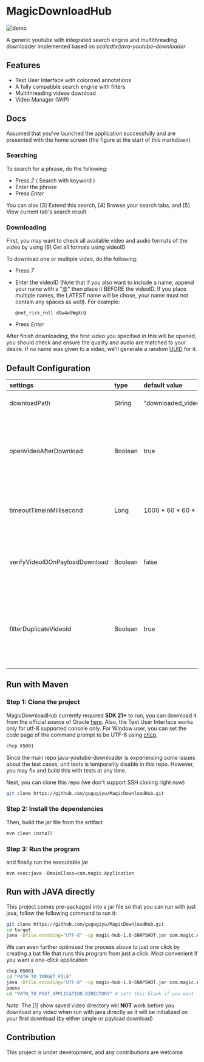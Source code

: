 # MagicDownloadHub

![demo](https://github.com/gugugiyu/MagicDownloadHub/assets/106458387/cb11be59-7a85-4a0d-8149-b065af322089)

A generic youtube with integrated search engine and multithreading downloader implemented based on *sealedtx/java-youtube-downloader*

## Features

- Text User Interface with colorized annotations
- A fully compatible search engine with filters
- Multithreading videos download
- Video Manager (WIP)

## Docs

Assumed that you've launched the application successfully and are presented with the home screen (the figure at the start of this markdown)

### Searching

To search for a phrase, do the following:

- Press *2* ( Search with keyword )
- Enter the phrase
- Press *Enter*

You can also [3] Extend this search, [4] Browse your search tabs, and [5] View current tab's search result

### Downloading

First, you may want to check all available video and audio formats of the video by using [6] Get all formats using videoID

To download one or multiple video, do the following:

- Press *7*

- Enter the videoID (Note that if you also want to include a name, append your name with a "@" then place it BEFORE the videoID. If you place multiple names, the LATEST name will be chose, your name must not contain any spaces as well). For example:

  ``@not_rick_roll dQw4w9WgXcQ``

- Press *Enter*

After finish downloading, the first video you specified in this will be opened, you should check and ensure the quality and audio are matched to your desire. If no name was given to a video, we'll generate a random [UUID](https://en.wikipedia.org/wiki/Universally_unique_identifier) for it.

## Default Configuration
| settings                       | type    | default value       | description                                                  |
| :----------------------------- | :------ | :------------------ | :----------------------------------------------------------- |
| downloadPath                   | String  | "downloaded_videos" | The root download path                                       |
| openVideoAfterDownload         | Boolean | true                | For single video download only. Auto open up the video (if supported) when downloaded |
| timeoutTimeInMillisecond       | Long    | 1000 * 60 * 60 * 12 | Timeout time of a downloading thread if takes too long       |
| verifyVideoIDOnPayloadDownload | Boolean | false               | Verify if that videoId is existed or not. Useful to make sure you enter valid id |
| filterDuplicateVideoId         | Boolean | true                | Filter out duplicate videoId in your payload. Disable to download a video multiple times |

## Run with Maven

### Step 1: Clone the project

MagicDownloadHub currently required **SDK 21+** to run, you can download it from the official source of Oracle [here](https://www.oracle.com/java/technologies/downloads/). Also, the Text User Interface works only for utf-8 supported console only. For Window user, you can set the code page of the command prompt to be UTF-8 using [chcp](https://learn.microsoft.com/en-us/windows-server/administration/windows-commands/chcp).

```sh
chcp 65001
```

Since the main repo java-youtube-downloader is experiencing some issues about the test cases, unit tests is temporarily disable in this repo. However, you may fix and build this with tests at any time.

Next, you can clone this repo (we don't support SSH cloning right now)

```sh
git clone https://github.com/gugugiyu/MagicDownloadHub.git
```
### Step 2: Install the dependencies

Then, build the jar file from the artifact

```sh
mvn clean install
```

### Step 3: Run the program

and finally run the executable jar

```shell
mvn exec:java -DmainClass=com.magic.Application
```

## Run with JAVA directly

This project comes pre-packaged into a jar file so that you can run with just java, follow the following command to run it:

```sh
git clone https://github.com/gugugiyu/MagicDownloadHub.git
cd target
java -Dfile.encoding="UTF-8" -cp magic-hub-1.0-SNAPSHOT.jar com.magic.Application
```

We can even further optimized the process above to just one click by creating a bat file that runs this program from just a click. Most convenient if you want a one-click application

```sh
chcp 65001
cd "PATH_TO_TARGET_FILE"
java -Dfile.encoding="UTF-8" -cp magic-hub-1.0-SNAPSHOT.jar com.magic.Application
pause
cd "PATH_TO_POST_APPLICATION DIRECTORY" # Left this blank if you want
```

*Note*: The [1] show saved video directory will **NOT** work before you download any video when run with java directly as it will be initialized on your first download (by either single or payload download) 

## Contribution

This project is under development, and any contributions are welcome
